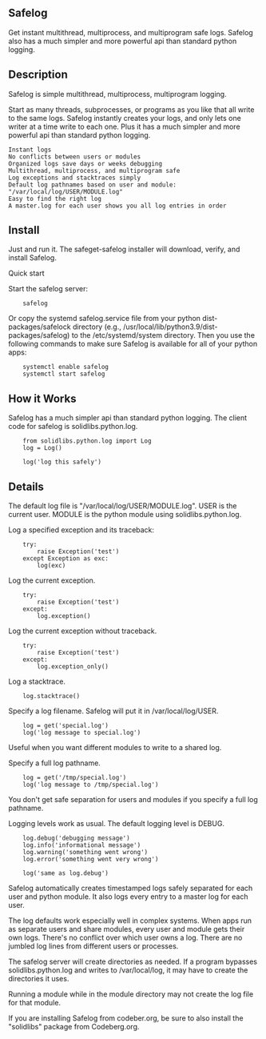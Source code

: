 
Safelog
-------

Get instant multithread, multiprocess, and multiprogram safe logs. Safelog also
has a much simpler and more powerful api than standard python logging.

Description
-----------

Safelog is simple multithread, multiprocess, multiprogram logging.

Start as many threads, subprocesses, or programs as you like that all write to the same logs. Safelog instantly creates your logs, and only lets one writer at a time write to each one. Plus it has a much simpler and more powerful api than standard python logging.

    Instant logs
    No conflicts between users or modules
    Organized logs save days or weeks debugging
    Multithread, multiprocess, and multiprogram safe
    Log exceptions and stacktraces simply
    Default log pathnames based on user and module: "/var/local/log/USER/MODULE.log"
    Easy to find the right log
    A master.log for each user shows you all log entries in order


Install
-------

Just and run it. The safeget-safelog installer will download, verify, and install Safelog.

Quick start

Start the safelog server:

        safelog


Or copy the systemd safelog.service file from your python dist-packages/safelock directory (e.g., /usr/local/lib/python3.9/dist-packages/safelog) to the /etc/systemd/system directory. Then you use the following commands to make sure Safelog is available for all of your python apps:

        systemctl enable safelog
        systemctl start safelog


How it Works
------------

Safelog has a much simpler api than standard python logging. The client code for safelog is solidlibs.python.log.

        from solidlibs.python.log import Log
        log = Log()

        log('log this safely')


Details
-------

The default log file is "/var/local/log/USER/MODULE.log". USER is the current user. MODULE is the python module using solidlibs.python.log.

Log a specified exception and its traceback:

        try:
            raise Exception('test')
        except Exception as exc:
            log(exc)


Log the current exception.

        try:
            raise Exception('test')
        except:
            log.exception()


Log the current exception without traceback.

        try:
            raise Exception('test')
        except:
            log.exception_only()


Log a stacktrace.

        log.stacktrace()


Specify a log filename. Safelog will put it in /var/local/log/USER.

        log = get('special.log')
        log('log message to special.log')


Useful when you want different modules to write to a shared log.

Specify a full log pathname.

        log = get('/tmp/special.log')
        log('log message to /tmp/special.log')


You don't get safe separation for users and modules if you specify a full log pathname.

Logging levels work as usual. The default logging level is DEBUG.

        log.debug('debugging message')
        log.info('informational message')
        log.warning('something went wrong')
        log.error('something went very wrong')

        log('same as log.debug')

Safelog automatically creates timestamped logs safely separated for each user and python module. It also logs every entry to a master log for each user.

The log defaults work especially well in complex systems. When apps run as separate users and share modules, every user and module gets their own logs. There's no conflict over which user owns a log. There are no jumbled log lines from different users or processes.

The safelog server will create directories as needed. If a program bypasses solidlibs.python.log and writes to /var/local/log, it may have to create the directories it uses.

Running a module while in the module directory may not create the log file for that module.

If you are installing Safelog from codeber.org, be sure to also install the "solidlibs" package from Codeberg.org.
